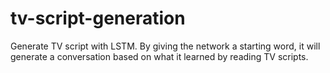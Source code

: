 # tv-script-generation
Generate TV script with LSTM. By giving the network a starting word, it will generate a conversation based on what it learned by reading TV scripts.

